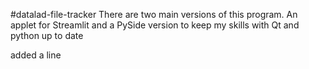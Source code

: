 #datalad-file-tracker
There are two main versions of this program. An applet for Streamlit and a PySide version to keep my skills with Qt and python up to date

added a line
